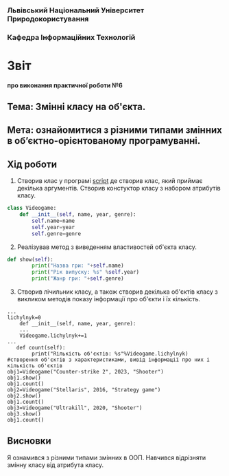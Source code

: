 ### Львівський Національний Університет Природокористування 

### Кафедра Інформаційних Технологій 

# Звіт

#### про виконання практичної роботи №6

## Тема: Змінні класу на об'єкта.

## Мета: ознайомитися з різними типами змінних в об’єктно-орієнтованому програмуванні.

## Хід роботи
1. Створив клас у програмі [script](./script.py) де створив клас, який приймає декілька аргументів. Створив констуктор класу з набором атрибутів класу.
```Python
class Videogame:
    def __init__(self, name, year, genre):
        self.name=name
        self.year=year
        self.genre=genre
```
2. Реалізував метод з виведенням властивостей об'єкта класу.
```Python
def show(self):
        print("Назва гри: "+self.name)
        print("Рік випуску: %s" %self.year)
        print("Жанр гри: "+self.genre)
```
3. Створив лічильник класу, а також створив декілька об'єктів класу з викликом методів показу інформації про об'єкти і їх кількість.
```Py
...
lichylnyk=0
    def __init__(self, name, year, genre):
    ...
    Videogame.lichylnyk+=1
...
   def count(self):
        print("Rількість об'єктів: %s"%Videogame.lichylnyk)
#створення об'єктів з характеристиками, вивід інформації про них і кількість об'єктів
obj1=Videogame("Counter-strike 2", 2023, "Shooter")
obj1.show()
obj1.count()
obj2=Videogame("Stellaris", 2016, "Strategy game")
obj2.show()
obj1.count()
obj3=Videogame("Ultrakill", 2020, "Shooter")
obj3.show()
obj1.count()

```
## Висновки
Я ознамився з різними типами змінних в ООП. Навчився відрізняти змінну класу від атрибута класу. 